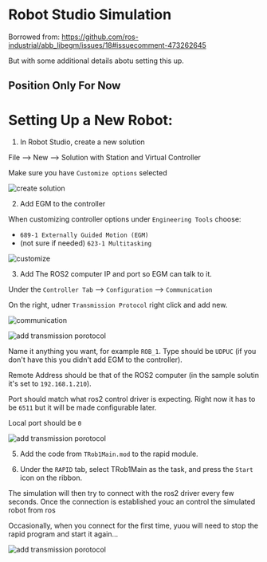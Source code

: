 # Robot Studio Simulation

Borrowed from: https://github.com/ros-industrial/abb_libegm/issues/18#issuecomment-473262645

But with some additional details abotu setting this up.

## Position Only For Now

# Setting Up a New Robot:

1. In Robot Studio, create a new solution

File --> New --> Solution with Station and Virtual Controller

Make sure you have `Customize options` selected

![create solution](https://raw.githubusercontent.com/dignakov/ros2_control_abb_driver/rolling/docs/images/egm0.png)

2. Add EGM to the controller

When customizing controller options under `Engineering Tools` choose:
- `689-1 Externally Guided Motion (EGM)`
- (not sure if needed) `623-1 Multitasking`

![customize](https://raw.githubusercontent.com/dignakov/ros2_control_abb_driver/rolling/docs/images/egm1.png)

3. Add The ROS2 computer IP and port so EGM can talk to it.

Under the `Controller Tab` --> `Configuration` --> `Communication`

On the right, udner `Transmission Protocol` right click and add new.


![communication](https://raw.githubusercontent.com/dignakov/ros2_control_abb_driver/rolling/docs/images/egm2.png)


![add transmission porotocol](https://raw.githubusercontent.com/dignakov/ros2_control_abb_driver/rolling/docs/images/egm3.png)

Name it anything you want, for example `ROB_1`. Type should be `UDPUC` (if you don't have this you didn't add EGM to the controller).

Remote Address should be that of the ROS2 computer (in the sample solutin it's set to `192.168.1.210`).

Port should match what ros2 control driver is expecting. Right now it has to be `6511` but it will be made configurable later.

Local port should be `0`


![add transmission porotocol](https://raw.githubusercontent.com/dignakov/ros2_control_abb_driver/rolling/docs/images/egm4.png)


5. Add the code from `TRob1Main.mod` to the rapid module.

6. Under the `RAPID` tab, select TRob1Main as the task, and press the `Start` icon on the ribbon.

The simulation will then try to connect with the ros2 driver every few seconds. Once the connection is established youc an control the simulated robot from ros

Occasionally, when you connect for the first time, yuou will need to stop the rapid program and start it again...


![add transmission porotocol](https://raw.githubusercontent.com/dignakov/ros2_control_abb_driver/rolling/docs/images/egm5.png)